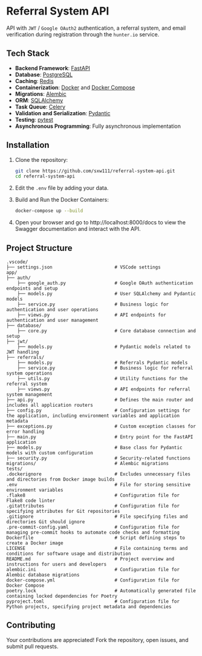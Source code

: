 # Referral System API

API with `JWT` / `Google OAuth2` authentication, a referral system, and email verification during registration through the `hunter.io` service.

## Tech Stack

- **Backend Framework**: [FastAPI](https://fastapi.tiangolo.com/)
- **Database**: [PostgreSQL](https://www.postgresql.org/)
- **Caching**: [Redis](https://redis.io/)
- **Containerization**: [Docker](https://www.docker.com/) and [Docker Compose](https://docs.docker.com/compose/)
- **Migrations**: [Alembic](https://alembic.sqlalchemy.org/)
- **ORM**: [SQLAlchemy](https://www.sqlalchemy.org/)
- **Task Queue**: [Celery](https://docs.celeryq.dev/)
- **Validation and Serialization**: [Pydantic](https://pydantic-docs.helpmanual.io/)
- **Testing**: [pytest](https://pytest.org/)
- **Asynchronous Programming**: Fully asynchronous implementation

## Installation

1. Clone the repository:

   ```bash
   git clone https://github.com/sxw111/referral-system-api.git
   cd referral-system-api
   ```

2. Edit the `.env` file by adding your data.

3. Build and Run the Docker Containers:

   ```bash
   docker-compose up --build
   ```

4. Open your browser and go to http://localhost:8000/docs to view the Swagger documentation and interact with the API.

## Project Structure

```shell
.vscode/
├── settings.json                       # VSCode settings
app/
├── auth/
    ├── google_auth.py                  # Google OAuth authentication endpoints and setup
    ├── models.py                       # User SQLAlchemy and Pydantic models
    ├── service.py                      # Business logic for authentication and user operations
    ├── views.py                        # API endpoints for authentication and user management
├── database/
    ├── core.py                         # Core database connection and setup
├── jwt/
    ├── models.py                       # Pydantic models related to JWT handling
├── referrals/
    ├── models.py                       # Referrals Pydantic models
    ├── service.py                      # Business logic for referral system operations
    ├── utils.py                        # Utility functions for the referral system
    ├── views.py                        # API endpoints for referral system management
├── api.py                              # Defines the main router and includes all application routers
├── config.py                           # Configuration settings for the application, including environment variables and application metadata
├── exceptions.py                       # Custom exception classes for error handling
├── main.py                             # Entry point for the FastAPI application
├── models.py                           # Base class for Pydantic models with custom configuration
├── security.py                         # Security-related functions
migrations/                             # Alembic migrations
tests/
.dockerignore                           # Excludes unnecessary files and directories from Docker image builds
.env                                    # File for storing sensitive environment variables
.flake8                                 # Configuration file for Flake8 code linter
.gitattributes                          # Configuration file for specifying attributes for Git repositories
.gitignore                              # File specifying files and directories Git should ignore
.pre-commit-config.yaml                 # Configuration file for managing pre-commit hooks to automate code checks and formatting
Dockerfile                              # Script defining steps to create a Docker image
LICENSE                                 # File containing terms and conditions for software usage and distribution
README.md                               # Project overview and instructions for users and developers
alembic.ini                             # Configuration file for Alembic database migrations
docker-compose.yml                      # Configuration file for Docker Compose
poetry.lock                             # Automatically generated file containing locked dependencies for Poetry
pyproject.toml                          # Configuration file for Python projects, specifying project metadata and dependencies
```

## Contributing

Your contributions are appreciated! Fork the repository, open issues, and submit pull requests.
